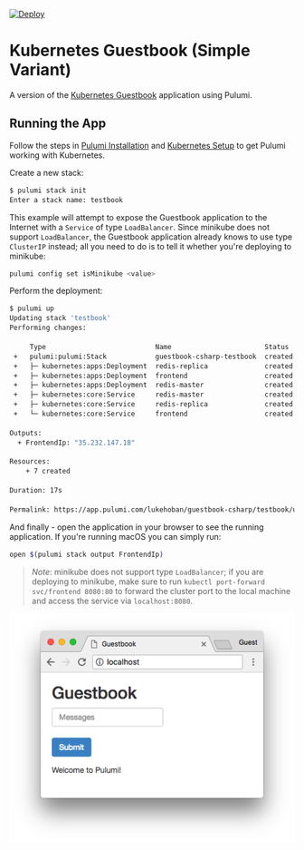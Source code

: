 [![Deploy](https://get.pulumi.com/new/button.svg)](https://app.pulumi.com/new)

# Kubernetes Guestbook (Simple Variant)

A version of the [Kubernetes Guestbook](https://kubernetes.io/docs/tutorials/stateless-application/guestbook/)
application using Pulumi.

## Running the App

Follow the steps in [Pulumi Installation](https://www.pulumi.com/docs/get-started/install/) and [Kubernetes Setup](https://www.pulumi.com/docs/intro/cloud-providers/kubernetes/setup/) to get Pulumi working with Kubernetes.

Create a new stack:

```sh
$ pulumi stack init
Enter a stack name: testbook
```

This example will attempt to expose the Guestbook application to the Internet with a `Service` of
type `LoadBalancer`. Since minikube does not support `LoadBalancer`, the Guestbook application
already knows to use type `ClusterIP` instead; all you need to do is to tell it whether you're
deploying to minikube:

```sh
pulumi config set isMinikube <value>
```

Perform the deployment:

```sh
$ pulumi up
Updating stack 'testbook'
Performing changes:

     Type                           Name                       Status      
 +   pulumi:pulumi:Stack            guestbook-csharp-testbook  created     
 +   ├─ kubernetes:apps:Deployment  redis-replica              created     
 +   ├─ kubernetes:apps:Deployment  frontend                   created     
 +   ├─ kubernetes:apps:Deployment  redis-master               created     
 +   ├─ kubernetes:core:Service     redis-master               created     
 +   ├─ kubernetes:core:Service     redis-replica              created     
 +   └─ kubernetes:core:Service     frontend                   created     

Outputs:
  + FrontendIp: "35.232.147.18"

Resources:
    + 7 created

Duration: 17s

Permalink: https://app.pulumi.com/lukehoban/guestbook-csharp/testbook/updates/1
```

And finally - open the application in your browser to see the running application. If you're running
macOS you can simply run:

```sh
open $(pulumi stack output FrontendIp)
```

> _Note_: minikube does not support type `LoadBalancer`; if you are deploying to minikube, make sure
> to run `kubectl port-forward svc/frontend 8080:80` to forward the cluster port to the local
> machine and access the service via `localhost:8080`.

![Guestbook in browser](./imgs/guestbook.png)
